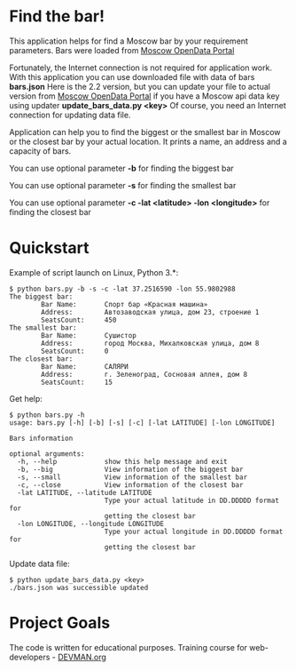# Find the bar!

This application helps for find a Moscow bar by your requirement parameters.
Bars were loaded from [Moscow OpenData Portal](https://apidata.mos.ru)

Fortunately, the Internet connection is not required for application work. 
With this application you can use downloaded file with data of bars **bars.json**
Here is the 2.2 version, but you can update your file to actual version from
[Moscow OpenData Portal](https://apidata.mos.ru) if you have a Moscow api data key using updater **update_bars_data.py \<key\>**
Of course, you need an Internet connection for updating data file.

Application can help you to find the biggest or the smallest bar in Moscow or the closest bar by your actual location.
It prints a name, an address and a capacity of bars.

You can use optional parameter **-b** for finding the biggest bar

You can use optional parameter **-s** for finding the smallest bar

You can use optional parameter **-c -lat \<latitude\> -lon \<longitude\>** for finding the closest bar

# Quickstart

Example of script launch on Linux, Python 3.*:
```
$ python bars.py -b -s -c -lat 37.2516590 -lon 55.9802988
The biggest bar:
        Bar Name:       Спорт бар «Красная машина»
        Address:        Автозаводская улица, дом 23, строение 1
        SeatsCount:     450
The smallest bar:
        Bar Name:       Сушистор
        Address:        город Москва, Михалковская улица, дом 8
        SeatsCount:     0
The closest bar:
        Bar Name:       САЛЯРИ
        Address:        г. Зеленоград, Сосновая аллея, дом 8
        SeatsCount:     15
```
Get help:
```
$ python bars.py -h
usage: bars.py [-h] [-b] [-s] [-c] [-lat LATITUDE] [-lon LONGITUDE]

Bars information

optional arguments:
  -h, --help            show this help message and exit
  -b, --big             View information of the biggest bar
  -s, --small           View information of the smallest bar
  -c, --close           View information of the closest bar
  -lat LATITUDE, --latitude LATITUDE
                        Type your actual latitude in DD.DDDDD format for
                        getting the closest bar
  -lon LONGITUDE, --longitude LONGITUDE
                        Type your actual longitude in DD.DDDDD format for
                        getting the closest bar
```
Update data file:
```
$ python update_bars_data.py <key> 
./bars.json was successible updated
```

#  Project Goals

The code is written for educational purposes. Training course for web-developers - [DEVMAN.org](https://devman.org)
